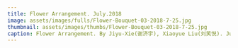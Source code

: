 ```yaml
---
title: Flower Arrangement. July.2018
image: assets/images/fulls/Flower-Bouquet-03-2018-7-25.jpg
thumbnail: assets/images/thumbs/Flower-Bouquet-03-2018-7-25.jpg
caption: Flower Arrangement. By Jiyu-Xie(谢济宇), Xiaoyue Liu(刘笑悦). July.2018
---
```

